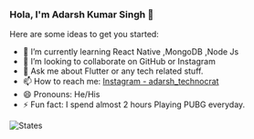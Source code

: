 ### Hola, I'm Adarsh Kumar Singh 👋


Here are some ideas to get you started:

- 🌱 I’m currently learning React Native ,MongoDB ,Node Js
- 👯 I’m looking to collaborate on GitHub or Instagram
- 💬 Ask me about Flutter or any tech related stuff.
- 📫 How to reach me: [Instagram - adarsh_technocrat](https://www.instagram.com/adarsh_technocrat/)
- 😄 Pronouns: He/His
- ⚡ Fun fact: I spend almost 2 hours Playing PUBG everyday.




![States](https://github-readme-stats.vercel.app/api?username=adarsh-technocrat&&show_icons=true&title_color=ffffff&icon_color=bb2acf&text_color=daf7dc&bg_color=151515)
